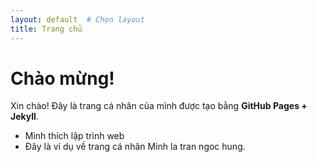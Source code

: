 ```yaml
---
layout: default  # Chọn layout
title: Trang chủ
---
```


# Chào mừng!

Xin chào! Đây là trang cá nhân của mình được tạo bằng **GitHub Pages + Jekyll**.

- Mình thích lập trình web
- Đây là ví dụ về trang cá nhân
Minh la tran ngoc hung.
